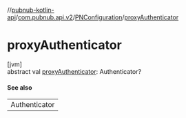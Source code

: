 //[pubnub-kotlin-api](../../../index.md)/[com.pubnub.api.v2](../index.md)/[PNConfiguration](index.md)/[proxyAuthenticator](proxy-authenticator.md)

# proxyAuthenticator

[jvm]\
abstract val [proxyAuthenticator](proxy-authenticator.md): Authenticator?

#### See also

| |
|---|
| Authenticator |
